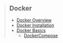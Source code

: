 > ## Docker
>
> - [Docker Overview](#docker-overview)
> - [Docker Installation](#docker-installation)
> - [Docker Basics](#docker-basics)
>   - [DockerCompose](#DockerCompose)